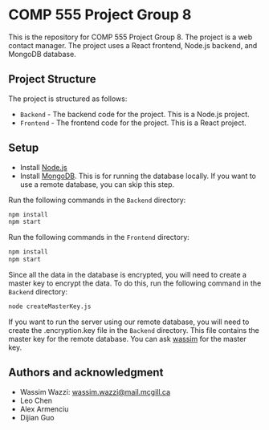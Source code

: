 # COMP 555 Project Group 8

This is the repository for COMP 555 Project Group 8. The project is a web contact manager. The project uses a React frontend, Node.js backend, and MongoDB database.

## Project Structure

The project is structured as follows:

- `Backend` - The backend code for the project. This is a Node.js project.
- `Frontend` - The frontend code for the project. This is a React project.

## Setup

* Install [Node.js](https://nodejs.org/en/download/)
* Install [MongoDB](https://docs.mongodb.com/manual/installation/). This is for running the database locally. If you want to use a remote database, you can skip this step.

Run the following commands in the `Backend` directory:
```bash
npm install
npm start
```

Run the following commands in the `Frontend` directory:
```bash
npm install
npm start
```

Since all the data in the database is encrypted, you will need to create a master key to encrypt the data. To do this, run the following command in the `Backend` directory:
```bash
node createMasterKey.js
```

If you want to run the server using our remote database, you will need to create the .encryption.key file in the `Backend` directory. This file contains the master key for the remote database. You can ask [wassim](#authors-and-acknowledgment) for the master key.

## Authors and acknowledgment
* Wassim Wazzi: wassim.wazzi@mail.mcgill.ca
* Leo Chen
* Alex Armenciu
* Dijian Guo
